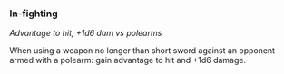
### In-fighting

_Advantage to hit, +1d6 dam vs polearms_

When using a weapon no longer than short sword against an opponent armed with a polearm: gain advantage to hit and +1d6 damage.
